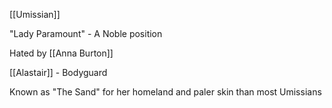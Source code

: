 [[Umissian]]

"Lady Paramount" - A Noble position

Hated by [[Anna Burton]]

[[Alastair]] - Bodyguard

Known as "The Sand" for her homeland and paler skin than most Umissians